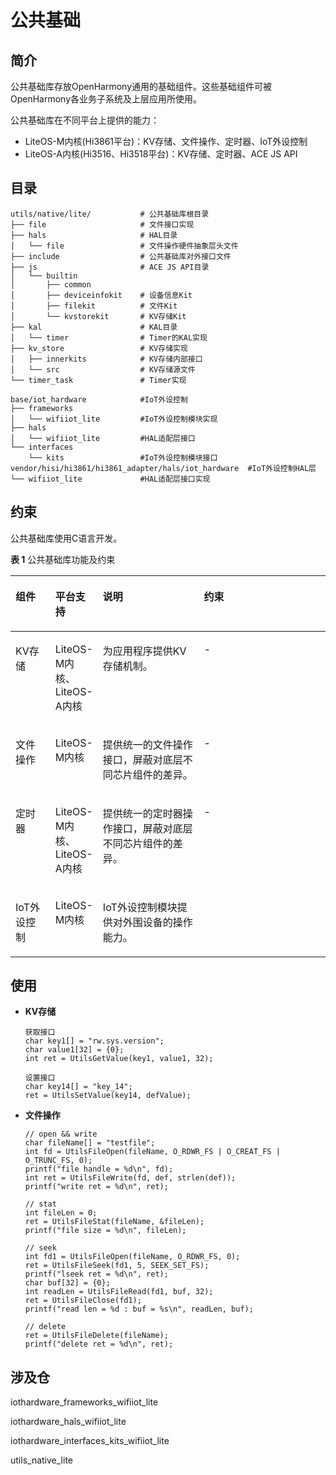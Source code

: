 # 公共基础<a name="ZH-CN_TOPIC_0000001052623010"></a>

## 简介<a name="section11660541593"></a>

公共基础库存放OpenHarmony通用的基础组件。这些基础组件可被OpenHarmony各业务子系统及上层应用所使用。

公共基础库在不同平台上提供的能力：

-   LiteOS-M内核(Hi3861平台)：KV存储、文件操作、定时器、IoT外设控制
-   LiteOS-A内核(Hi3516、Hi3518平台)：KV存储、定时器、ACE JS API

## 目录<a name="section1464106163817"></a>

```
utils/native/lite/           # 公共基础库根目录
├── file                     # 文件接口实现
├── hals                     # HAL目录
│   └── file                 # 文件操作硬件抽象层头文件
├── include                  # 公共基础库对外接口文件
├── js                       # ACE JS API目录
│   └── builtin
│       ├── common
│       ├── deviceinfokit    # 设备信息Kit
│       ├── filekit          # 文件Kit
│       └── kvstorekit       # KV存储Kit
├── kal                      # KAL目录
│   └── timer                # Timer的KAL实现
├── kv_store                 # KV存储实现
│   ├── innerkits            # KV存储内部接口
│   └── src                  # KV存储源文件
└── timer_task               # Timer实现

base/iot_hardware            #IoT外设控制
├── frameworks
│   └── wifiiot_lite         #IoT外设控制模块实现
├── hals
│   └── wifiiot_lite         #HAL适配层接口
└── interfaces
    └── kits                 #IoT外设控制模块接口
vendor/hisi/hi3861/hi3861_adapter/hals/iot_hardware  #IoT外设控制HAL层
└── wifiiot_lite             #HAL适配层接口实现
```

## 约束<a name="section1718733212019"></a>

公共基础库使用C语言开发。

**表 1**  公共基础库功能及约束

<a name="table1361018216112"></a>
<table><thead align="left"><tr id="row1661115214112"><th class="cellrowborder" valign="top" width="12.659999999999998%" id="mcps1.2.5.1.1"><p id="p1261115231118"><a name="p1261115231118"></a><a name="p1261115231118"></a>组件</p>
</th>
<th class="cellrowborder" valign="top" width="14.78%" id="mcps1.2.5.1.2"><p id="p11611825118"><a name="p11611825118"></a><a name="p11611825118"></a>平台支持</p>
</th>
<th class="cellrowborder" valign="top" width="32.22%" id="mcps1.2.5.1.3"><p id="p1336312010465"><a name="p1336312010465"></a><a name="p1336312010465"></a>说明</p>
</th>
<th class="cellrowborder" valign="top" width="40.339999999999996%" id="mcps1.2.5.1.4"><p id="p1833742934815"><a name="p1833742934815"></a><a name="p1833742934815"></a>约束</p>
</th>
</tr>
</thead>
<tbody><tr id="row10455841151112"><td class="cellrowborder" valign="top" width="12.659999999999998%" headers="mcps1.2.5.1.1 "><p id="p1945511415113"><a name="p1945511415113"></a><a name="p1945511415113"></a>KV存储</p>
</td>
<td class="cellrowborder" valign="top" width="14.78%" headers="mcps1.2.5.1.2 "><p id="p668274310317"><a name="p668274310317"></a><a name="p668274310317"></a>LiteOS-M内核、LiteOS-A内核</p>
</td>
<td class="cellrowborder" valign="top" width="32.22%" headers="mcps1.2.5.1.3 "><p id="p193638017460"><a name="p193638017460"></a><a name="p193638017460"></a>为应用程序提供KV存储机制。</p>
</td>
<td class="cellrowborder" valign="top" width="40.339999999999996%" headers="mcps1.2.5.1.4 "><p id="p1733717294484"><a name="p1733717294484"></a><a name="p1733717294484"></a>-</p>
</td>
</tr>
<tr id="row540314384111"><td class="cellrowborder" valign="top" width="12.659999999999998%" headers="mcps1.2.5.1.1 "><p id="p134041038141112"><a name="p134041038141112"></a><a name="p134041038141112"></a>文件操作</p>
</td>
<td class="cellrowborder" valign="top" width="14.78%" headers="mcps1.2.5.1.2 "><p id="p19404193811110"><a name="p19404193811110"></a><a name="p19404193811110"></a>LiteOS-M内核</p>
</td>
<td class="cellrowborder" valign="top" width="32.22%" headers="mcps1.2.5.1.3 "><p id="p113646084618"><a name="p113646084618"></a><a name="p113646084618"></a>提供统一的文件操作接口，屏蔽对底层不同芯片组件的差异。</p>
</td>
<td class="cellrowborder" valign="top" width="40.339999999999996%" headers="mcps1.2.5.1.4 "><p id="p83372029154819"><a name="p83372029154819"></a><a name="p83372029154819"></a>-</p>
</td>
</tr>
<tr id="row175322121218"><td class="cellrowborder" valign="top" width="12.659999999999998%" headers="mcps1.2.5.1.1 "><p id="p1053219131219"><a name="p1053219131219"></a><a name="p1053219131219"></a>定时器</p>
</td>
<td class="cellrowborder" valign="top" width="14.78%" headers="mcps1.2.5.1.2 "><p id="p1912957139"><a name="p1912957139"></a><a name="p1912957139"></a>LiteOS-M内核、LiteOS-A内核</p>
</td>
<td class="cellrowborder" valign="top" width="32.22%" headers="mcps1.2.5.1.3 "><p id="p15364170194610"><a name="p15364170194610"></a><a name="p15364170194610"></a>提供统一的定时器操作接口，屏蔽对底层不同芯片组件的差异。</p>
</td>
<td class="cellrowborder" valign="top" width="40.339999999999996%" headers="mcps1.2.5.1.4 "><p id="p633742915481"><a name="p633742915481"></a><a name="p633742915481"></a>-</p>
</td>
</tr>
<tr id="row1821629675"><td class="cellrowborder" valign="top" width="12.659999999999998%" headers="mcps1.2.5.1.1 "><p id="p198212291879"><a name="p198212291879"></a><a name="p198212291879"></a>IoT外设控制</p>
</td>
<td class="cellrowborder" valign="top" width="14.78%" headers="mcps1.2.5.1.2 "><p id="p13827290715"><a name="p13827290715"></a><a name="p13827290715"></a>LiteOS-M内核</p>
</td>
<td class="cellrowborder" valign="top" width="32.22%" headers="mcps1.2.5.1.3 "><p id="p4822295710"><a name="p4822295710"></a><a name="p4822295710"></a>IoT外设控制模块提供对外围设备的操作能力。</p>
</td>
<td class="cellrowborder" valign="top" width="40.339999999999996%" headers="mcps1.2.5.1.4 ">&nbsp;&nbsp;</td>
</tr>
</tbody>
</table>

## 使用<a name="section83091355151312"></a>

-   **KV存储**

    ```
    获取接口
    char key1[] = "rw.sys.version";
    char value1[32] = {0};
    int ret = UtilsGetValue(key1, value1, 32);

    设置接口
    char key14[] = "key_14";
    ret = UtilsSetValue(key14, defValue);
    ```

-   **文件操作**

    ```
    // open && write
    char fileName[] = "testfile";
    int fd = UtilsFileOpen(fileName, O_RDWR_FS | O_CREAT_FS | O_TRUNC_FS, 0);
    printf("file handle = %d\n", fd);
    int ret = UtilsFileWrite(fd, def, strlen(def));
    printf("write ret = %d\n", ret);

    // stat
    int fileLen = 0;
    ret = UtilsFileStat(fileName, &fileLen);
    printf("file size = %d\n", fileLen);

    // seek
    int fd1 = UtilsFileOpen(fileName, O_RDWR_FS, 0);
    ret = UtilsFileSeek(fd1, 5, SEEK_SET_FS);
    printf("lseek ret = %d\n", ret);
    char buf[32] = {0};
    int readLen = UtilsFileRead(fd1, buf, 32);
    ret = UtilsFileClose(fd1);
    printf("read len = %d : buf = %s\n", readLen, buf);

    // delete
    ret = UtilsFileDelete(fileName);
    printf("delete ret = %d\n", ret);
    ```


## 涉及仓<a name="section6250105871917"></a>

iothardware\_frameworks\_wifiiot\_lite

iothardware\_hals\_wifiiot\_lite

iothardware\_interfaces\_kits\_wifiiot\_lite

utils\_native\_lite

